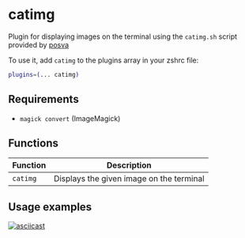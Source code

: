# catimg

Plugin for displaying images on the terminal using the `catimg.sh` script provided by
[posva](https://github.com/posva/catimg)

To use it, add `catimg` to the plugins array in your zshrc file:

```zsh
plugins=(... catimg)
```

## Requirements

- `magick convert` (ImageMagick)

## Functions

| Function | Description                              |
| -------- | ---------------------------------------- |
| `catimg` | Displays the given image on the terminal |

## Usage examples

[![asciicast](https://asciinema.org/a/204702.png)](https://asciinema.org/a/204702)
